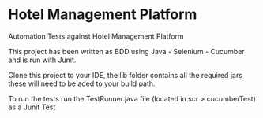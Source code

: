 # Hotel Management Platform

Automation Tests against Hotel Management Platform

This project has been written as BDD using Java - Selenium - Cucumber and is run with Junit.

Clone this project to your IDE, the lib folder contains all the required jars these will need to be aded to your build path.

To run the tests run the TestRunner.java file (located in scr > cucumberTest) as a Junit Test
